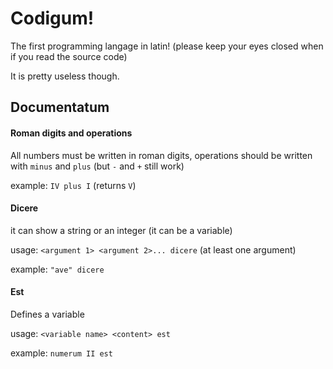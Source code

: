 # Codigum!
The first programming langage in latin! (please keep your eyes closed when if you read the source code)

It is pretty useless though.

## Documentatum
#### Roman digits and operations
All numbers must be written in roman digits, operations should be written with `minus` and `plus` (but `-` and `+` still work)

example: `IV plus I` (returns `V`)

#### Dicere
it can show a string or an integer (it can be a variable)

usage: `<argument 1> <argument 2>... dicere` (at least one argument)

example: `"ave" dicere`

#### Est
Defines a variable

usage: `<variable name> <content> est`

example: `numerum II est`